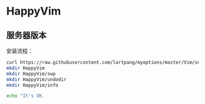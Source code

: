 # HappyVim

## 服务器版本

安装流程：

```sh
curl https://raw.githubusercontent.com/lartpang/myoptions/master/Vim/server_vimrc.vim -o .vimrc
mkdir HappyVim
mkdir HappyVim/swp
mkdir HappyVim/undodir
mkdir HappyVim/info

echo "It's OK.
```
